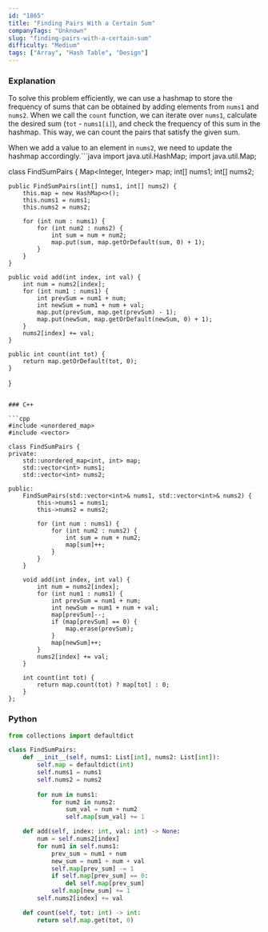```yaml
---
id: "1865"
title: "Finding Pairs With a Certain Sum"
companyTags: "Unknown"
slug: "finding-pairs-with-a-certain-sum"
difficulty: "Medium"
tags: ["Array", "Hash Table", "Design"]
---
```


### Explanation

To solve this problem efficiently, we can use a hashmap to store the frequency of sums that can be obtained by adding elements from `nums1` and `nums2`. When we call the `count` function, we can iterate over `nums1`, calculate the desired sum (`tot` - `nums1[i]`), and check the frequency of this sum in the hashmap. This way, we can count the pairs that satisfy the given sum.

When we add a value to an element in `nums2`, we need to update the hashmap accordingly.```java
import java.util.HashMap;
import java.util.Map;

class FindSumPairs {
    Map<Integer, Integer> map;
    int[] nums1;
    int[] nums2;

    public FindSumPairs(int[] nums1, int[] nums2) {
        this.map = new HashMap<>();
        this.nums1 = nums1;
        this.nums2 = nums2;
        
        for (int num : nums1) {
            for (int num2 : nums2) {
                int sum = num + num2;
                map.put(sum, map.getOrDefault(sum, 0) + 1);
            }
        }
    }

    public void add(int index, int val) {
        int num = nums2[index];
        for (int num1 : nums1) {
            int prevSum = num1 + num;
            int newSum = num1 + num + val;
            map.put(prevSum, map.get(prevSum) - 1);
            map.put(newSum, map.getOrDefault(newSum, 0) + 1);
        }
        nums2[index] += val;
    }

    public int count(int tot) {
        return map.getOrDefault(tot, 0);
    }
}
```

### C++

```cpp
#include <unordered_map>
#include <vector>

class FindSumPairs {
private:
    std::unordered_map<int, int> map;
    std::vector<int> nums1;
    std::vector<int> nums2;

public:
    FindSumPairs(std::vector<int>& nums1, std::vector<int>& nums2) {
        this->nums1 = nums1;
        this->nums2 = nums2;
        
        for (int num : nums1) {
            for (int num2 : nums2) {
                int sum = num + num2;
                map[sum]++;
            }
        }
    }

    void add(int index, int val) {
        int num = nums2[index];
        for (int num1 : nums1) {
            int prevSum = num1 + num;
            int newSum = num1 + num + val;
            map[prevSum]--;
            if (map[prevSum] == 0) {
                map.erase(prevSum);
            }
            map[newSum]++;
        }
        nums2[index] += val;
    }

    int count(int tot) {
        return map.count(tot) ? map[tot] : 0;
    }
};
```

### Python

```python
from collections import defaultdict

class FindSumPairs:
    def __init__(self, nums1: List[int], nums2: List[int]):
        self.map = defaultdict(int)
        self.nums1 = nums1
        self.nums2 = nums2
        
        for num in nums1:
            for num2 in nums2:
                sum_val = num + num2
                self.map[sum_val] += 1

    def add(self, index: int, val: int) -> None:
        num = self.nums2[index]
        for num1 in self.nums1:
            prev_sum = num1 + num
            new_sum = num1 + num + val
            self.map[prev_sum] -= 1
            if self.map[prev_sum] == 0:
                del self.map[prev_sum]
            self.map[new_sum] += 1
        self.nums2[index] += val

    def count(self, tot: int) -> int:
        return self.map.get(tot, 0)
```